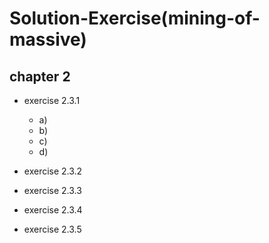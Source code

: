 # Solution-Exercise(mining-of-massive)

## chapter 2
* exercise 2.3.1
  * a)
  * b)
  * c)
  * d)

* exercise 2.3.2
* exercise 2.3.3
* exercise 2.3.4
* exercise 2.3.5
